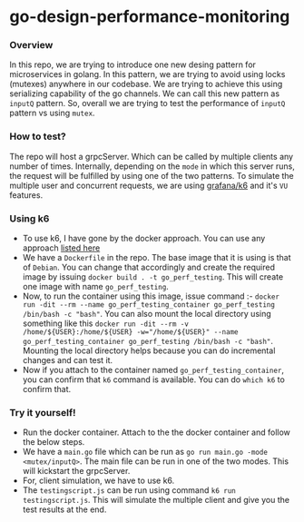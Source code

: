 # go-design-performance-monitoring

### Overview

In this repo, we are trying to introduce one new desing pattern for microservices in golang. In this pattern, we are trying to avoid using locks (mutexes) anywhere in our codebase. We are trying to achieve this using serializing capability of the go channels. We can call this new pattern as `inputQ` pattern. So, overall we are trying to test the performance of `inputQ` pattern vs using `mutex`. 

### How to test?

The repo will host a grpcServer. Which can be called by multiple clients any number of times. Internally, depending on the `mode` in which this server runs, the request will be fulfilled by using one of the two patterns. To simulate the multiple user and concurrent requests, we are using [grafana/k6](https://k6.io/) and it's `VU` features.

### Using k6
* To use k6, I have gone by the docker approach. You can use any approach [listed here](https://k6.io/docs/get-started/installation/)
* We have a `Dockerfile` in the repo. The base image that it is using is that of `Debian`. You can change that accordingly and create the required image by issuing `docker build . -t go_perf_testing`. This will create one image with name `go_perf_testing`.
* Now, to run the container using this image, issue command :- `docker run -dit --rm --name go_perf_testing_container go_perf_testing /bin/bash -c "bash"`. You can also mount the local directory using something like this `docker run -dit --rm -v /home/${USER}:/home/${USER} -w="/home/${USER}" --name go_perf_testing_container go_perf_testing /bin/bash -c "bash"`. Mounting the local directory helps because you can do incremental changes and can test it. 
* Now if you attach to the container named `go_perf_testing_container`, you can confirm that `k6` command is available. You can do `which k6` to confirm that.

### Try it yourself!
* Run the docker container. Attach to the the docker container and follow the below steps.
* We have a `main.go` file which can be run as `go run main.go -mode <mutex/inputQ>`. The main file can be run in one of the two modes. This will kickstart the grpcServer.
* For, client simulation, we have to use k6. 
* The `testingscript.js` can be run using command `k6 run testingscript.js`. This will simulate the multiple client and give you the test results at the end.